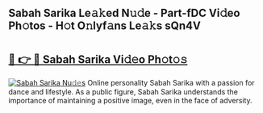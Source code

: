 ## Sabah Sarika Le𝚊𝚔ed N𝚞𝚍e - Part-fDC Vi𝚍eo Ph𝚘tos - H𝚘t O𝚗lyf𝚊ns Le𝚊𝚔s sQn4V

# <h2><a href="http://hf0hkyu.feru.top/?c=Sabah+Sarika">🔗 👉 🔴 Sabah Sarika Vi𝚍𝚎o Ph𝚘t𝚘𝚜</a></h2>

[![Sabah Sarika Nu𝚍𝚎s](https://i.imgur.com/0TWrTi3.gif)](http://hf0hkyu.feru.top/?c=Sabah+Sarika)
Online personality Sabah Sarika with a passion for dance and lifestyle. As a public figure, Sabah Sarika understands the importance of maintaining a positive image, even in the face of adversity. 
